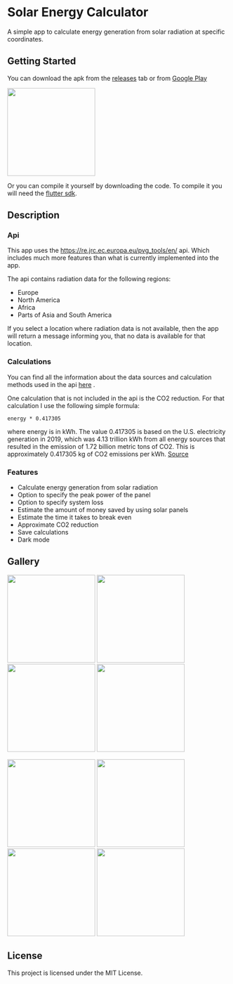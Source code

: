 # Solar Energy Calculator

A simple app to calculate energy generation from solar radiation at specific coordinates.

## Getting Started

You can download the apk from the [releases](https://github.com/kevinhartyanyi/solar-energy-calculator/releases) tab or from [Google Play](https://play.google.com/store/apps/details?id=com.mdatanorm.solar_energy_calculator)

<a target='_blank' href='https://play.google.com/store/apps/details?id=com.mdatanorm.solar_energy_calculator'><img width='200' src='https://play.google.com/intl/en_us/badges/static/images/badges/en_badge_web_generic.png'/></a>

Or you can compile it yourself by downloading the code. To compile it you will need the [flutter sdk](https://flutter.dev/docs/get-started/install).



## Description

### Api
This app uses the https://re.jrc.ec.europa.eu/pvg_tools/en/ api. Which includes much more features than what is currently implemented into the app. 

The api contains radiation data for the following regions:
- Europe
- North America
- Africa
- Parts of Asia and South America

If you select a location where radiation data is not available, then the app will return a message informing you, that no data is available for that location.

### Calculations
You can find all the information about the data sources and calculation methods used in the api [here](https://ec.europa.eu/jrc/en/PVGIS/docs/methods) .

One calculation that is not included in the api is the CO2 reduction. For that calculation I use the following simple formula:
```
energy * 0.417305
```
where energy is in kWh. The value 0.417305 is based on the U.S. electricity generation in 2019,
which was 4.13 trillion kWh from all energy sources that resulted in the emission of 1.72 billion metric tons of CO2. 
This is approximately 0.417305 kg of CO2 emissions per kWh. [Source](https://www.eia.gov/tools/faqs/faq.php?id=74&t=11) 

### Features
- Calculate energy generation from solar radiation
- Option to specify the peak power of the panel
- Option to specify system loss
- Estimate the amount of money saved by using solar panels
- Estimate the time it takes to break even
- Approximate CO2 reduction
- Save calculations
- Dark mode

 

## Gallery
<p float="left">
  <img src="https://user-images.githubusercontent.com/37983153/111533164-c6673a80-8766-11eb-8954-4ea08e5bf219.jpg" width="200" />
  <img src="https://user-images.githubusercontent.com/37983153/111533321-f0b8f800-8766-11eb-9511-384d317c123f.jpg" width="200" /> 
  <img src="https://user-images.githubusercontent.com/37983153/111533323-f1518e80-8766-11eb-9dbb-2a354b7e49d6.jpg" width="200" />
  <img src="https://user-images.githubusercontent.com/37983153/111533324-f1518e80-8766-11eb-85c6-936d5e18d87f.jpg" width="200" />
</p>

<p float="left">
  <img src="https://user-images.githubusercontent.com/37983153/111533327-f1ea2500-8766-11eb-8232-1027fb1135c1.jpg" width="200" />
  <img src="https://user-images.githubusercontent.com/37983153/111533330-f282bb80-8766-11eb-9ba6-e0e490a9325f.jpg" width="200" /> 
  <img src="https://user-images.githubusercontent.com/37983153/111533333-f3b3e880-8766-11eb-83f0-14d6c0bfc127.jpg" width="200" />
  <img src="https://user-images.githubusercontent.com/37983153/111533334-f3b3e880-8766-11eb-9a8a-fa26b9527dff.jpg" width="200" />
</p>

## License

This project is licensed under the MIT License.
